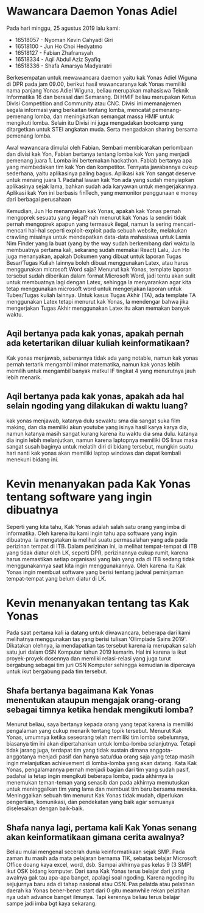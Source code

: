 # Wawancara Daemon Yonas Adiel
Pada hari minggu, 25 agustus 2019 lalu kami:
- 16518057 - Nyoman Kevin Cahyadi Giri
- 16518100 - Jun Ho Choi Hedyatmo
- 16518127 - Fabian Zhafransyah
- 16518334 - Aqil Abdul Aziz Syafiq
- 16518336 - Shafa Amarsya Madyaratri


Berkesempatan untuk mewawancara daemon yaitu kak Yonas Adiel Wiguna di DPR pada jam 09.00, berikut hasil wawancaranya
kak Yonas memiliki nama panjang Yonas Adiel Wiguna, beliau merupakan mahasiswa Teknik Informatika 16 dan berasal dari Semarang. Di HMIF beliau merupakan Ketua Divisi Competition and Community atau CNC. Divisi ini memanajemen segala informasi yang berkaitan tentang lomba, mencatat pemenang-pemenang lomba, dan meningkatkan semangat massa HMIF untuk mengikuti lomba. Selain itu Divisi ini juga mengadakan bootcamp yang ditargetkan untuk STEI angkatan muda. Serta mengadakan sharing bersama pemenang lomba.

Awal wawancara dimulai oleh Fabian. Sembari membicarakan perlombaan dan divisi kak Yon, Fabian bertanya tentang lomba kak Yon yang menjadi pemenang juara 1. Lomba ini bertemakan hackathon. Fabiab bertanya apa yang membedakan tim kak Yon dan kompetitor. Ternyata jawabannya cukup sederhana, yaitu aplikasinya paling bagus. Aplikasi kak Yon sangat deserve untuk menang juara 1. Padahal lawan kak Yon ada yang sudah menyiapkan aplikasinya sejak lama, bahkan sudah ada karyawan untuk mengerjakannya. Aplikasi kak Yon ini berbasis finTech, yang memonitor penggunaan e money dari berbagai perusahaan

Kemudian, Jun Ho menanyakan kak Yonas, apakah kak Yonas pernah mengoprek sesuatu yang ilegal? nah menurut kak Yonas Ia sendiri tidak pernah mengoprek apapun
yang termasuk ilegal, namun Ia sering mencari-mencari hal-hal seperti exploit-exploit pada sebuah website, melakukan crawling misalnya untuk mendapatkan
data-data mahasiswa untuk Lamia Nim Finder yang Ia buat (yang by the way sudah berkembang dari waktu Ia membuatnya pertama kali, sekarang sudah memakai React)
Lalu, Jun Ho juga menanyakan, apakah Dokumen yang dibuat untuk laporan Tugas Besar/Tugas Kuliah lainnya boleh dibuat menggunakan Latex, atau harus menggunakan microsoft Word saja?
Menurut kak Yonas, template laporan tersebut sudah diberikan dalam format Microsoft Word, jadi tentu akan sulit untuk membuatnya lagi dengan Latex, sehingga Ia menyarankan
agar kita tetap menggunakan microsoft word untuk mengerjakan laporan untuk Tubes/Tugas kuliah lainnya. Untuk kasus Tugas Akhir (TA), ada template TA menggunakan
Latex tetapi menurut kak Yonas, Ia mendengar bahwa jika mengerjakan Tugas Akhir menggunakan Latex itu akan memakan banyak waktu.

## Aqil bertanya pada kak yonas, apakah pernah ada ketertarikan diluar kuliah keinformatikaan?
Kak yonas menjawab, sebenarnya tidak ada yang notable, namun kak yonas pernah tertarik mengambil minor matematika, namun kak yonas lebih memilih untuk mengambil banyak matkul IF tingkat 4 yang menurutnya jauh lebih menarik.

## Aqil bertanya pada kak yonas, apakah ada hal selain ngoding yang dilakukan di waktu luang?
kak yonas menjawab, katanya dulu sewaktu sma dia sangat suka film making, dan dia memiliki akun youtube yang isinya hasil karya karya dia, namun katanya masih sangat kurang karena itu waktu dia sma dulu. katanya dia ingin lebih melanjutkan, namun karena laptopnya memiliki OS linux maka sangat susah baginya untuk melatih diri di bidang tersebut, mungkin suatu hari nanti kak yonas akan memiliki laptop windows dan dapat kembali menekuni bidang ini.

# Kevin menanyakan pada Kak Yonas tentang software yang ingin dibuatnya
Seperti yang kita tahu, Kak Yonas adalah salah satu orang yang imba di informatika. Oleh karena itu kami ingin tahu apa software yang ingin dibuatnya. Ia mengatakan ia melihat suatu permasalahan yang ada pada perizinan tempat di ITB. Dalam perizinan ini, ia melihat tempat-tempat di ITB yang tidak diatur oleh LK, seperti DPR, perizinannya cukup rumit, karena harus memastikan setiap organisasi yang lain yang ada di ITB sedang tidak menggunakannya saat kita ingin menggunakannya. Oleh karena itu Kak Yonas ingin membuat software yang berisi tentang jadwal peminjaman tempat-tempat yang belum diatur di LK.

# Kevin menanyakan tentang tas Kak Yonas
Pada saat pertama kali ia datang untuk diwawancara, beberapa dari kami melihatnya menggunakan tas yang berisi tulisan 'Olimpiade Sains 2019'. Dikatakan olehnya, ia mendapatkan tas tersebut karena ia merupakan salah satu juri dalam OSN Komputer tahun 2019 kemarin. Hal ini karena ia ikut proyek-proyek dosennya dan memliki relasi-relasi yang juga turut bergabung sebagai tim juri OSN Komputer sehingga kemudian ia dipercaya untuk ikut bergabung pada tim tersebut.

## Shafa bertanya bagaimana Kak Yonas menentukan ataupun mengajak orang-orang sebagai timnya ketika hendak mengikuti lomba?
Menurut beliau, saya bertanya kepada orang yang tepat karena ia memiliki pengalaman yang cukup menarik tentang topik tersebut. Menurut Kak Yonas, umumnya ketika seseorang telah memiliki tim lomba sebelumnya, biasanya tim ini akan dipertahankan untuk lomba-lomba selanjutnya. Tetapi tidak jarang juga, terdapat tim yang tidak sustain dimana anggota-anggotanya menjadi pasif dan hanya satu/dua orang saja yang tetap masih ingin melanjutkan achievement di lomba-lomba yang akan datang. Kata Kak Yonas, pengalamannya pernah menjadi bagian dari tim yang sudah pasif, padahal ia tetap ingin mengikuti beberapa lomba, pada akhirnya ia menemukan teman-teman yang senasib dan pada akhirnya memutuskan untuk meninggalkan tim yang lama dan membuat tim baru bersama mereka. Meninggalkan sebuah tim menurut Kak Yonas tidak mudah, diperlukan pengertian, komunikasi, dan pendekatan yang baik agar semuanya diselesaikan dengan baik-baik.

## Shafa nanya lagi, pertama kali Kak Yonas senang akan keinformatikaan gimana cerita awalnya?
Beliau mulai mengenal secerah dunia keinformatikaan sejak SMP. Pada zaman itu masih ada mata pelajaran bernama TIK, sebatas belajar Microsoft Office doang kaya excel, word, dsb. Sampai akhirnya pas kelas 9 (3 SMP) ikut OSK bidang komputer. Dari sana Kak Yonas terus belajar dari yang awalnya gak tau apa-apa banget, apalagi soal ngoding. Karena ngoding itu sejujurnya baru ada di tahap nasional atau OSN. Pas pelatda atau pelatihan daerah ka Yonas bener-bener start dari 0 gitu meanwhile rekan pelatihan nya udah advance banget ilmunya. Tapi kerennya beliau terus belajar sampe jadi imba bgt kaya sekarang.
